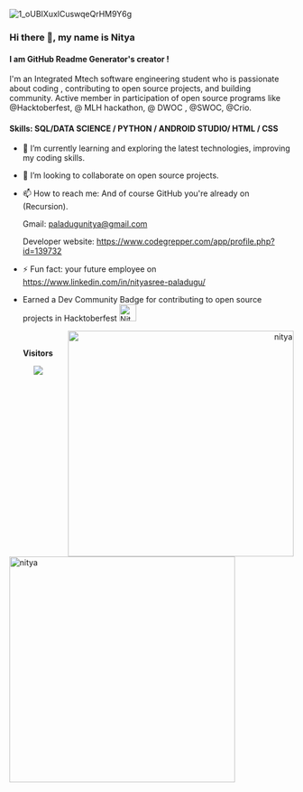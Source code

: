 
![1_oUBIXuxlCuswqeQrHM9Y6g](https://user-images.githubusercontent.com/53599318/99911654-edaf7d00-2d1b-11eb-8b33-396bff4a7575.gif)

### Hi there 👋, my name is Nitya 

#### I am GitHub Readme Generator's creator !

I'm an Integrated  Mtech software engineering student who is passionate about coding , 
contributing to open source projects, and building community. 
Active member in participation of open source programs like @Hacktoberfest, @ MLH hackathon, @ DWOC , @SWOC, @Crio.

<h4> Skills: SQL/DATA SCIENCE / PYTHON / ANDROID STUDIO/ HTML / CSS  </h4>

- 🌱 I’m currently learning and exploring the latest technologies, improving my coding skills. 

- 👯 I’m looking to collaborate on open source projects.  

- 📫 How to reach me: And of course GitHub you're already on (Recursion).

    Gmail:  paladugunitya@gmail.com 
                       
    Developer website: https://www.codegrepper.com/app/profile.php?id=139732

- ⚡ Fun fact: your future employee on https://www.linkedin.com/in/nityasree-paladugu/ 

- Earned a Dev Community Badge for contributing to open source projects in Hacktoberfest  <a href="https://dev.to/nitya123github">
  <img src="https://d2fltix0v2e0sb.cloudfront.net/dev-badge.svg" alt="Nitya's DEV Community Profile" height="30" width="30">
</a>


<!--![](https://github-readme-stats.vercel.app/api?username=sanchitvj&show_icons=true&title_color=E88795&icon_color=FF33FF&text_color=D6BCD5&bg_color=151515&card_width="450")

<!--<img align='right' src='https://github.com/Rishit-dagli/Rishit-dagli/blob/master/images/octocat-anime.gif' width='200"'>  -->

<p align="right"><img align="right" src="https://github-readme-streak-stats.herokuapp.com/?user=nitya123-github&theme=radical" alt="nitya" width="400" /></p>


<p align="left"> <img align="left" src="https://github-readme-stats.vercel.app/api?username=nitya123-github&show_icons=true&locale=en&theme=blue-green" alt="nitya" width="400" /></p>  

<!--<p align="right"><img align="right" src="https://github-readme-streak-stats.herokuapp.com/?user=nitya123-github&" alt="nitya" /></p>-->

<br><p align="Center"><b>Visitors</b></p>  


<p align="Center"><img align="center" src="https://profile-counter.glitch.me/{nitya-123}/count.svg" /></p> 
<!-- https://cdn4.iconfinder.com/data/icons/logos-and-brands/512/189_Kaggle_logo_logos-512 -->




   
